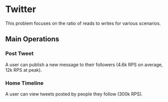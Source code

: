 # Twitter
This problem focuses on the ratio of reads to writes for various scenarios.
## Main Operations
### Post Tweet
A user can publish a new message to their followers (4.6k RPS on average, 12k RPS at peak).
### Home Timeline
A user can view tweets posted by people they follow (300k RPS).
